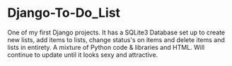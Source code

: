 # Django-To-Do_List

One of my first Django projects. It has a SQLite3 Database set up to create new lists, add items to lists, change status's on items and delete items and lists in entirety. A mixture of Python  code & libraries and HTML. Will continue to update until it looks sexy and attractive. 
